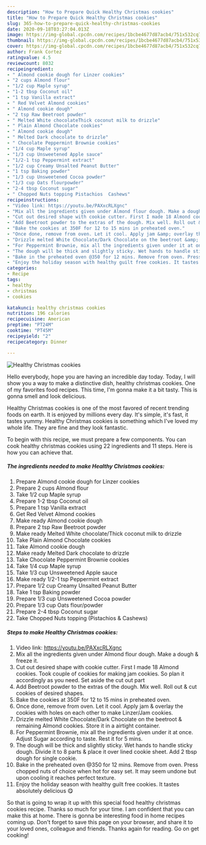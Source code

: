 ```yaml
---
description: "How to Prepare Quick Healthy Christmas cookies"
title: "How to Prepare Quick Healthy Christmas cookies"
slug: 365-how-to-prepare-quick-healthy-christmas-cookies
date: 2020-09-18T03:27:04.013Z
image: https://img-global.cpcdn.com/recipes/1bcbe4677d87acb4/751x532cq70/healthy-christmas-cookies-recipe-main-photo.jpg
thumbnail: https://img-global.cpcdn.com/recipes/1bcbe4677d87acb4/751x532cq70/healthy-christmas-cookies-recipe-main-photo.jpg
cover: https://img-global.cpcdn.com/recipes/1bcbe4677d87acb4/751x532cq70/healthy-christmas-cookies-recipe-main-photo.jpg
author: Frank Cortez
ratingvalue: 4.5
reviewcount: 8032
recipeingredient:
- " Almond cookie dough for Linzer cookies"
- "2 cups Almond flour"
- "1/2 cup Maple syrup"
- "1-2 tbsp Coconut oil"
- "1 tsp Vanilla extract"
- " Red Velvet Almond cookies"
- " Almond cookie dough"
- "2 tsp Raw Beetroot powder"
- " Melted White chocolateThick coconut milk to drizzle"
- " Plain Almond Chocolate cookies"
- " Almond cookie dough"
- " Melted Dark chocolate to drizzle"
- " Chocolate Peppermint Brownie cookies"
- "1/4 cup Maple syrup"
- "1/3 cup Unsweetened Apple sauce"
- "1/2-1 tsp Peppermint extract"
- "1/2 cup Creamy Unsalted Peanut Butter"
- "1 tsp Baking powder"
- "1/3 cup Unsweetened Cocoa powder"
- "1/3 cup Oats flourpowder"
- "2-4 tbsp Coconut sugar"
- " Chopped Nuts topping Pistachios  Cashews"
recipeinstructions:
- "Video link: https://youtu.be/PAXxcRLXgnc"
- "Mix all the ingredients given under Almond flour dough. Make a dough &amp; freeze it."
- "Cut out desired shape with cookie cutter. First I made 18 Almond cookies. Took couple of cookies for making jam cookies. So plan it accordingly as you need. Set aside the cut out part"
- "Add Beetroot powder to the extras of the dough. Mix well. Roll out &amp; cut cookies of desired shapes."
- "Bake the cookies at 350F for 12 to 15 mins in preheated oven."
- "Once done, remove from oven. Let it cool. Apply jam &amp; overlay the cookies with holes on each other to make Linzer/Jam cookies."
- "Drizzle melted White Chocolate/Dark Chocolate on the beetroot &amp; remaining Almond cookies. Store it in a airtight container."
- "For Peppermint Brownie, mix all the ingredients given under it at once. Adjust Sugar according to taste. Rest it for 5 mins."
- "The dough will be thick and slightly sticky. Wet hands to handle sticky dough. Divide it to 8 parts &amp; place it over lined cookie sheet. Add 2 tbsp dough for single cookie."
- "Bake in the preheated oven @350 for 12 mins. Remove from oven. Press chopped nuts of choice when hot for easy set. It may seem undone but upon cooling it reaches perfect texture."
- "Enjoy the holiday season with healthy guilt free cookies. It tastes absolutely delicious 😋"
categories:
- Recipe
tags:
- healthy
- christmas
- cookies

katakunci: healthy christmas cookies 
nutrition: 196 calories
recipecuisine: American
preptime: "PT24M"
cooktime: "PT45M"
recipeyield: "2"
recipecategory: Dinner

---
```



![Healthy Christmas cookies](https://img-global.cpcdn.com/recipes/1bcbe4677d87acb4/751x532cq70/healthy-christmas-cookies-recipe-main-photo.jpg)

Hello everybody, hope you are having an incredible day today. Today, I will show you a way to make a distinctive dish, healthy christmas cookies. One of my favorites food recipes. This time, I'm gonna make it a bit tasty. This is gonna smell and look delicious.

Healthy Christmas cookies is one of the most favored of recent trending foods on earth. It is enjoyed by millions every day. It's simple, it's fast, it tastes yummy. Healthy Christmas cookies is something which I've loved my whole life. They are fine and they look fantastic.




To begin with this recipe, we must prepare a few components. You can cook healthy christmas cookies using 22 ingredients and 11 steps. Here is how you can achieve that.

<!--inarticleads1-->

##### The ingredients needed to make Healthy Christmas cookies:

1. Prepare  Almond cookie dough for Linzer cookies
1. Prepare 2 cups Almond flour
1. Take 1/2 cup Maple syrup
1. Prepare 1-2 tbsp Coconut oil
1. Prepare 1 tsp Vanilla extract
1. Get  Red Velvet Almond cookies
1. Make ready  Almond cookie dough
1. Prepare 2 tsp Raw Beetroot powder
1. Make ready  Melted White chocolate/Thick coconut milk to drizzle
1. Take  Plain Almond Chocolate cookies
1. Take  Almond cookie dough
1. Make ready  Melted Dark chocolate to drizzle
1. Take  Chocolate Peppermint Brownie cookies
1. Take 1/4 cup Maple syrup
1. Take 1/3 cup Unsweetened Apple sauce
1. Make ready 1/2-1 tsp Peppermint extract
1. Prepare 1/2 cup Creamy Unsalted Peanut Butter
1. Take 1 tsp Baking powder
1. Prepare 1/3 cup Unsweetened Cocoa powder
1. Prepare 1/3 cup Oats flour/powder
1. Prepare 2-4 tbsp Coconut sugar
1. Take  Chopped Nuts topping (Pistachios &amp; Cashews)




<!--inarticleads2-->

##### Steps to make Healthy Christmas cookies:

1. Video link: https://youtu.be/PAXxcRLXgnc
1. Mix all the ingredients given under Almond flour dough. Make a dough &amp; freeze it.
1. Cut out desired shape with cookie cutter. First I made 18 Almond cookies. Took couple of cookies for making jam cookies. So plan it accordingly as you need. Set aside the cut out part
1. Add Beetroot powder to the extras of the dough. Mix well. Roll out &amp; cut cookies of desired shapes.
1. Bake the cookies at 350F for 12 to 15 mins in preheated oven.
1. Once done, remove from oven. Let it cool. Apply jam &amp; overlay the cookies with holes on each other to make Linzer/Jam cookies.
1. Drizzle melted White Chocolate/Dark Chocolate on the beetroot &amp; remaining Almond cookies. Store it in a airtight container.
1. For Peppermint Brownie, mix all the ingredients given under it at once. Adjust Sugar according to taste. Rest it for 5 mins.
1. The dough will be thick and slightly sticky. Wet hands to handle sticky dough. Divide it to 8 parts &amp; place it over lined cookie sheet. Add 2 tbsp dough for single cookie.
1. Bake in the preheated oven @350 for 12 mins. Remove from oven. Press chopped nuts of choice when hot for easy set. It may seem undone but upon cooling it reaches perfect texture.
1. Enjoy the holiday season with healthy guilt free cookies. It tastes absolutely delicious 😋




So that is going to wrap it up with this special food healthy christmas cookies recipe. Thanks so much for your time. I am confident that you can make this at home. There is gonna be interesting food in home recipes coming up. Don't forget to save this page on your browser, and share it to your loved ones, colleague and friends. Thanks again for reading. Go on get cooking!
